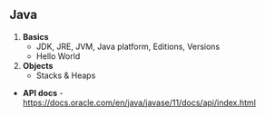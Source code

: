 ## Java
1. **Basics**
    * JDK, JRE, JVM, Java platform, Editions, Versions
    * Hello World
1. **Objects**
    * Stacks & Heaps


* **API docs** - https://docs.oracle.com/en/java/javase/11/docs/api/index.html
